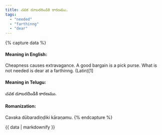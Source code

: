 ```yaml
---
title: చవక దూబరదిండికి కారణము.
tags:
  - "needed"
  - "farthinng"
  - "dear"
---
```


{% capture data %}
#### Meaning in English:
Cheapness causes extravagance.
A good bargain is a pick purse.
What is not needed is dear at a farthinng. (Latin)[1]

#### Meaning in Telugu:
చవక దూబరదిండికి కారణము.

#### Romanization:
Cavaka dūbaradiṇḍiki kāraṇamu.
{% endcapture %}

{{ data | markdownify }}

